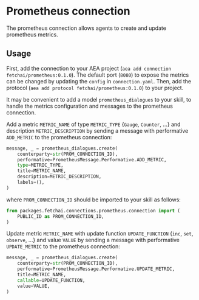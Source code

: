 # Prometheus connection
The prometheus connection allows agents to create and update prometheus metrics.

## Usage

First, add the connection to your AEA project (`aea add connection fetchai/prometheus:0.1.0`). The default port (`8080`) to expose the metrics can be changed by updating the `config` in `connection.yaml`. Then, add the protocol (`aea add protocol fetchai/prometheus:0.1.0`) to your project. 

It may be convenient to add a model `prometheus_dialogues` to your skill, to handle the metrics configuration and messages to the prometheus connection.

Add a metric `METRIC_NAME` of type `METRIC_TYPE` {`Gauge`, `Counter`, ...} and description `METRIC_DESCRIPTION` by sending a message with performative `ADD_METRIC` to the prometheus connection:
```python
message, _ = prometheus_dialogues.create(
    counterparty=str(PROM_CONNECTION_ID),
    performative=PrometheusMessage.Performative.ADD_METRIC,
    type=METRIC_TYPE,
    title=METRIC_NAME,
    description=METRIC_DESCRIPTION,
    labels=(),
)
```
where `PROM_CONNECTION_ID` should be imported to your skill as follows:
```python
from packages.fetchai.connections.prometheus.connection import (
    PUBLIC_ID as PROM_CONNECTION_ID,
)
```

Update metric `METRIC_NAME` with update function `UPDATE_FUNCTION` {`inc`, `set`, `observe`, ...} and value `VALUE` by sending a message with performative `UPDATE_METRIC` to the prometheus connection:
```python
message, _ = prometheus_dialogues.create(
    counterparty=str(PROM_CONNECTION_ID),
    performative=PrometheusMessage.Performative.UPDATE_METRIC,
    title=METRIC_NAME,
    callable=UPDATE_FUNCTION,
    value=VALUE,
)
```




